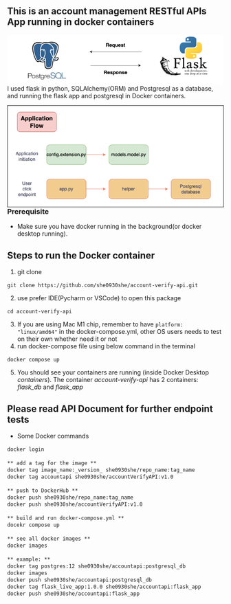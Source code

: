 
## This is an account management RESTful APIs App running in docker containers
<img src="data-flow.drawio.png"
     alt="Markdown data flow"
     style="float: left; margin-right: 10px;" />

I used flask in python, SQLAlchemy(ORM) and Postgresql as a database, and running the flask app and postgresql in Docker containers.  

<img src="app-flow.drawio.png"
     alt="Markdown data flow"
     style="float: left; margin-right: 10px;" />


---

### Prerequisite
- Make sure you have docker running in the background(or docker desktop running).  


## Steps to run the Docker container
1. git clone 
```commandline
git clone https://github.com/she0930she/account-verify-api.git
```
2. use prefer IDE(Pycharm or VSCode) to open this package
```commandline
cd account-verify-api
```
3. If you are using Mac M1 chip, remember to have `platform: "linux/amd64"`
in the docker-compose.yml, other OS users needs to test on their own whether
need it or not
4. run docker-compose file using below command in the terminal
```commandline
docker compose up
```
5. You should see your containers are running (inside Docker Desktop *containers*). 
The container *account-verify-api* has 2 containers: *flask_db* and *flask_app*


## Please read API Document for further endpoint tests



- Some Docker commands
```commandline
docker login

** add a tag for the image **
docker tag image_name:_version_ she0930she/repo_name:tag_name
docker tag accountapi she0930she/accountVerifyAPI:v1.0

** push to DockerHub **
docker push she0930she/repo_name:tag_name
docker push she0930she/accountVerifyAPI:v1.0

** build and run docker-compose.yml **
docekr compose up 

** see all docker images **
docker images

** example: **
docker tag postgres:12 she0930she/accountapi:postgresql_db 
docker images
docker push she0930she/accountapi:postgresql_db
docker tag flask_live_app:1.0.0 she0930she/accountapi:flask_app
docker push she0930she/accountapi:flask_app
```